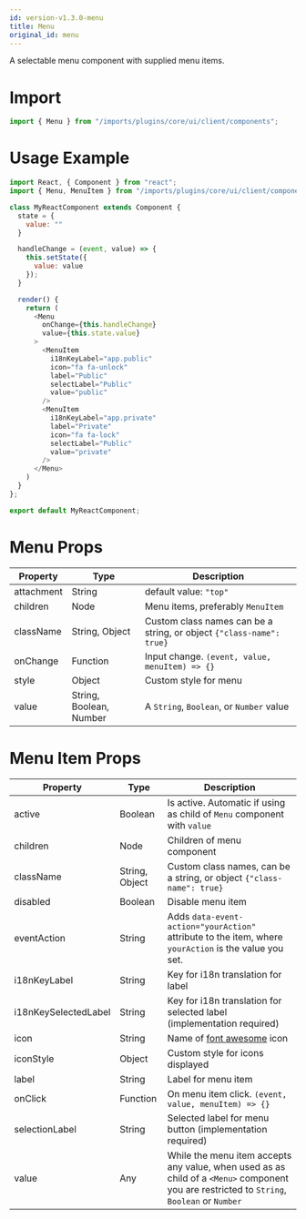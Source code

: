 ```yaml
---
id: version-v1.3.0-menu
title: Menu
original_id: menu
---
```

    
A selectable menu component with supplied menu items.

# Import

```javascript
import { Menu } from "/imports/plugins/core/ui/client/components";
```

# Usage Example

```javascript
import React, { Component } from "react";
import { Menu, MenuItem } from "/imports/plugins/core/ui/client/components";

class MyReactComponent extends Component {
  state = {
    value: ""
  }

  handleChange = (event, value) => {
    this.setState({
      value: value
    });
  }

  render() {
    return (
      <Menu
        onChange={this.handleChange}
        value={this.state.value}
      >
        <MenuItem
          i18nKeyLabel="app.public"
          icon="fa fa-unlock"
          label="Public"
          selectLabel="Public"
          value="public"
        />
        <MenuItem
          i18nKeyLabel="app.private"
          label="Private"
          icon="fa fa-lock"
          selectLabel="Public"
          value="private"
        />
      </Menu>
    )
  }
};

export default MyReactComponent;
```

# Menu Props

| Property   | Type                    | Description                                                          |
| ---------- | ----------------------- | -------------------------------------------------------------------- |
| attachment | String                  | default value: `"top"`                                               |
| children   | Node                    | Menu items, preferably `MenuItem`                                    |
| className  | String, Object          | Custom class names can be a string, or object `{"class-name": true}` |
| onChange   | Function                | Input change. `(event, value, menuItem) => {}`                    |
| style      | Object                  | Custom style for menu                                                |
| value      | String, Boolean, Number | A `String`, `Boolean`, or `Number` value                             |

# Menu Item Props

| Property             | Type           | Description                                                                                                                                      |
| -------------------- | -------------- | ------------------------------------------------------------------------------------------------------------------------------------------------ |
| active               | Boolean        | Is active. Automatic if using as child of `Menu` component with `value`                                                                          |
| children             | Node           | Children of menu component                                                                                                                       |
| className            | String, Object | Custom class names, can be a string, or object `{"class-name": true}`                                                                            |
| disabled             | Boolean        | Disable menu item                                                                                                                                |
| eventAction          | String         | Adds `data-event-action="yourAction"` attribute to the item, where `yourAction` is the value you set.                                            |
| i18nKeyLabel         | String         | Key for i18n translation for label                                                                                                               |
| i18nKeySelectedLabel | String         | Key for i18n translation for selected label (implementation required)                                                                            |
| icon                 | String         | Name of [font awesome](https://fortawesome.github.io/Font-Awesome/) icon                                                                         |
| iconStyle            | Object         | Custom style for icons displayed                                                                                                                 |
| label                | String         | Label for menu item                                                                                                                              |
| onClick              | Function       | On menu item click. `(event, value, menuItem) => {}`                                                                                          |
| selectionLabel       | String         | Selected label for menu button (implementation required)                                                                                         |
| value                | Any            | While the menu item accepts any value, when used as as child of a `<Menu>` component you are restricted to `String`, `Boolean` or `Number` |
